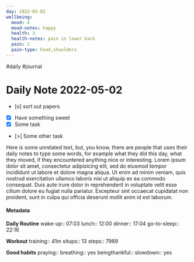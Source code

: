 ```yaml
---
day: 2022-05-02
wellbeing:
  mood: 4
  mood-notes: happy
  health: 3
  health-notes: pain in lower back
  pain: 2
  pain-type: head,shoulders
---
```

#daily #journal
# Daily Note 2022-05-02

- [o] sort out papers
- [x] Have something sweet
- [x] Some task
- [>] Some other task

Here is some unrelated text, but, you know, there are people that uses their daily notes to type some words, for example what they did this day, what they moved, if they encountered anything nice or interesting. Lorem ipsum dolor sit amet, consectetur adipisicing elit, sed do eiusmod tempor incididunt ut labore et dolore magna aliqua. Ut enim ad minim veniam, quis nostrud exercitation ullamco laboris nisi ut aliquip ex ea commodo consequat. Duis aute irure dolor in reprehenderit in voluptate velit esse cillum dolore eu fugiat nulla pariatur. Excepteur sint occaecat cupidatat non proident, sunt in culpa qui officia deserunt mollit anim id est laborum.

#### Metadata

**Daily Routine**
wake-up:: 07:03
lunch:: 12:00
dinner:: 17:04
go-to-sleep:: 22:16

**Workout**
training:: 41m
situps:: 13
steps:: 7989

**Good habits**
praying:: 
breathing:: yes
beingthankful:: 
slowdown:: yes
